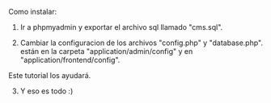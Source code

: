 Como instalar:

1. Ir a phpmyadmin y exportar el archivo sql llamado "cms.sql".

2. Cambiar la configuracion de los archivos "config.php" y "database.php". están en la
carpeta "application/admin/config" y en "application/frontend/config".


Este tutorial los ayudará.

3. Y eso es todo :)
